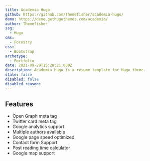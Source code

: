 ```yaml
---
title: Academia Hugo
github: https://github.com/themefisher/academia-hugo/
demo: https://demo.gethugothemes.com/academia/
author: Themefisher
ssg:
  - Hugo
cms:
  - Forestry
css:
  - Bootstrap
archetype:
  - Portfolio
date: 2021-09-29T15:28:21.000Z
description: Academia Hugo is a resume template for Hugo theme.
stale: false
disabled: false
disabled_reason:
---
```


## Features
* Open Graph meta tag
* Twitter card meta tag
* Google analytics  support
* Multiple authors available
* Google page speed optimized
* Contact form Support
* Post reading time calculator
* Google map support